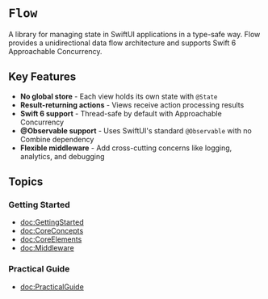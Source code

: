 # ``Flow``

A library for managing state in SwiftUI applications in a type-safe way. Flow provides a unidirectional data flow architecture and supports Swift 6 Approachable Concurrency.

## Key Features

- **No global store** - Each view holds its own state with `@State`
- **Result-returning actions** - Views receive action processing results
- **Swift 6 support** - Thread-safe by default with Approachable Concurrency
- **@Observable support** - Uses SwiftUI's standard `@Observable` with no Combine dependency
- **Flexible middleware** - Add cross-cutting concerns like logging, analytics, and debugging

## Topics

### Getting Started

- <doc:GettingStarted>
- <doc:CoreConcepts>
- <doc:CoreElements>
- <doc:Middleware>

### Practical Guide

- <doc:PracticalGuide>
